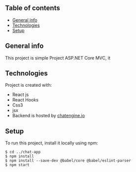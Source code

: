 



## Table of contents
* [General info](#general-info)
* [Technologies](#technologies)
* [Setup](#setup)

## General info
This project is simple Project ASP.NET Core MVC, it
## Technologies
Project is created with:
* React js
* React Hooks
* Css3
* jsx
* Backend is hosted by [chatengine.io](https://chatengine.io )

	
## Setup
To run this project, install it locally using npm:

```
$ cd ../chat-app
$ npm install
$ npm install --save-dev @babel/core @babel/eslint-parser
$ npm start
```
